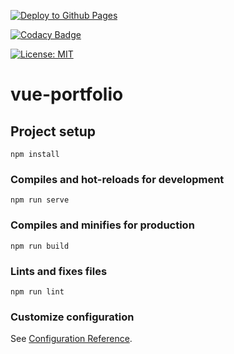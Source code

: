 [![Deploy to Github Pages](https://github.com/sarvarunajvm/port-vue-folio/actions/workflows/gh-pages-deploy.yml/badge.svg?branch=master)](https://github.com/sarvarunajvm/port-vue-folio/actions/workflows/gh-pages-deploy.yml)

[![Codacy Badge](https://api.codacy.com/project/badge/Grade/b1e1a4ffddff424e8682f847c5a5a01a)](https://app.codacy.com/gh/sarvarunajvm/port-vue-folio?utm_source=github.com&utm_medium=referral&utm_content=sarvarunajvm/port-vue-folio&utm_campaign=Badge_Grade_Settings)

[![License: MIT](https://img.shields.io/badge/License-MIT-yellow.svg)](https://opensource.org/licenses/MIT)

# vue-portfolio

## Project setup
```
npm install
```

### Compiles and hot-reloads for development
```
npm run serve
```

### Compiles and minifies for production
```
npm run build
```

### Lints and fixes files
```
npm run lint
```

### Customize configuration
See [Configuration Reference](https://cli.vuejs.org/config/).

